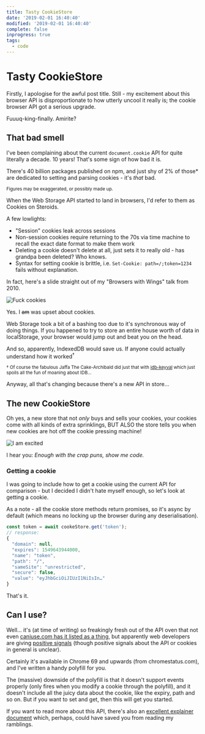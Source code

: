 ```yaml
---
title: Tasty CookieStore
date: '2019-02-01 16:40:40'
modified: '2019-02-01 16:40:40'
complete: false
inprogress: true
tags:
  - code
---
```


# Tasty CookieStore

Firstly, I apologise for the awful post title. Still - my excitement about this browser API is disproportionate to how utterly uncool it really is; the cookie browser API got a serious upgrade.

Fuuuq-king-finally. Amirite?

<!--more-->

## That bad smell

I've been complaining about the current `document.cookie` API for quite literally a decade. 10 years! That's some sign of how bad it is.

There's 40 billion packages published on npm, and just shy of 2% of those\* are dedicated to setting and parsing cookies - it's _that_ bad.

<small>Figures may be exaggerated, or possibly made up.</small>

When the Web Storage API started to land in browsers, I'd refer to them as Cookies on Steroids.

A few lowlights:

- "Session" cookies leak across sessions
- Non-session cookies require returning to the 70s via time machine to recall the exact date format to make them work
- Deleting a cookie doesn't delete at all, just sets it to really old - has grandpa been deleted? Who knows.
- Syntax for setting cookie is brittle, i.e. `Set-Cookie: path=/;token=1234` fails without explanation.

In fact, here's a slide straight out of my "Browsers with Wings" talk from 2010.

![Fuck cookies](/images/f-cookies.jpg)

Yes. I ~~am~~ was upset about cookies.

Web Storage took a bit of a bashing too due to it's synchronous way of doing things. If you happened to try to store an entire house worth of data in localStorage, your browser would jump out and beat you on the head.

And so, apparently, IndexedDB would save us. If anyone could actually understand how it worked<sup>&dagger;</sup>

<small>&dagger; Of course the fabulous Jaffa The Cake-Archibald did just that with [idb-keyval](https://github.com/jakearchibald/idb-keyval) which just spoils all the fun of moaning about IDB…</small>

Anyway, all that's changing because there's a new API in store…

## The new CookieStore

Oh yes, a new store that not _only_ buys and sells your cookies, your cookies come with all kinds of extra sprinklings, BUT ALSO the store tells you when new cookies are hot off the cookie pressing machine!

![I am excited](/images/excited.gif)

I hear you: _Enough with the crap puns, show me code._

### Getting a cookie

I was going to include how to get a cookie using the current API for comparison - but I decided I didn't hate myself enough, so let's look at getting a cookie.

As a note - all the cookie store methods return promises, so it's async by default (which means no locking up the browser during any deserialisation).

```js
const token = await cookeStore.get('token');
// response:
{
  "domain": null,
  "expires": 1549643944000,
  "name": "token",
  "path": "/",
  "sameSite": "unrestricted",
  "secure": false,
  "value": "eyJhbGciOiJIUzI1NiIsIn…"
}
```

That's it.

## Can I use?

Well… it's (at time of writing) so freakingly fresh out of the API oven that not even [caniuse.com has it listed as a thing](https://caniuse.com/#search=cookiestore), but apparently web developers are giving [positive signals](https://www.chromestatus.com/feature/5658847691669504) (though positive signals about the API or cookies in general is unclear).

Certainly it's available in Chrome 69 and upwards (from chromestatus.com), and I've written a handy polyfill for you.

The (massive) downside of the polyfill is that it doesn't support events properly (only fires when you modify a cookie through the polyfill), and it doesn't include all the juicy data about the cookie, like the expiry, path and so on. But if you want to set and get, then this will get you started.

If you want to read more about this API, there's also an [excellent explainer document](https://wicg.github.io/cookie-store/explainer.html) which, perhaps, could have saved you from reading my ramblings.
